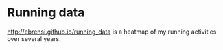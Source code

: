 # Running data
http://ebrensi.github.io/running_data
is a heatmap of my running activities over several years.
